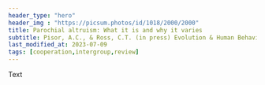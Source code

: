 ```yaml
---
header_type: "hero"
header_img : "https://picsum.photos/id/1018/2000/2000"
title: Parochial altruism: What it is and why it varies
subtitle: Pisor, A.C., & Ross, C.T. (in press) Evolution & Human Behavior
last_modified_at: 2023-07-09
tags: [cooperation,intergroup,review]
---
```


Text
